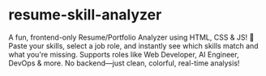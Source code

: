 # resume-skill-analyzer
A fun, frontend-only Resume/Portfolio Analyzer using HTML, CSS &amp; JS! 🎯 Paste your skills, select a job role, and instantly see which skills match and what you're missing. Supports roles like Web Developer, AI Engineer, DevOps &amp; more. No backend—just clean, colorful, real-time analysis!
